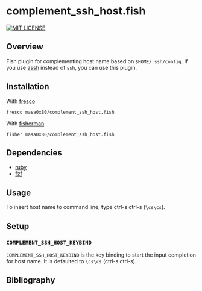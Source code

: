 # complement_ssh_host.fish

[![MIT LICENSE](http://img.shields.io/badge/license-MIT-blue.svg?style=flat-square)](LICENSE)

## Overview

Fish plugin for complementing host name based on `$HOME/.ssh/config`.
If you use [assh] instead of `ssh`, you can use this plugin.

## Installation

With [fresco]
```
fresco masa0x80/complement_ssh_host.fish
```

With [fisherman]
```
fisher masa0x80/complement_ssh_host.fish
```

## Dependencies

- [ruby]
- [fzf]

## Usage

To insert host name to command line, type ctrl-s ctrl-s (`\cs\cs`).

## Setup

### `COMPLEMENT_SSH_HOST_KEYBIND`

`COMPLEMENT_SSH_HOST_KEYBIND` is the key binding to start the input completion for host name.
It is defaulted to `\cs\cs` (ctrl-s ctrl-s).

## Bibliography

[ruby]: https://www.ruby-lang.org/
[fzf]: https://github.com/junegunn/fzf
[fresco]: https://github.com/masa0x80/fresco
[fisherman]: https://github.com/fisherman/fisherman
[assh]: https://github.com/moul/advanced-ssh-config
